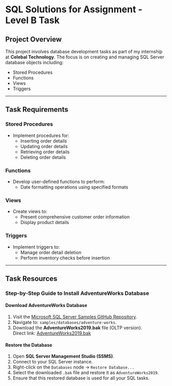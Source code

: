 # SQL Solutions for Assignment - Level B Task

## Project Overview

This project involves database development tasks as part of my internship at **Celebal Technology**. The focus is on creating and managing SQL Server database objects including:

- Stored Procedures  
- Functions  
- Views  
- Triggers  

---

## Task Requirements

### Stored Procedures
- Implement procedures for:
  - Inserting order details
  - Updating order details
  - Retrieving order details
  - Deleting order details

###  Functions
- Develop user-defined functions to perform:
  - Date formatting operations using specified formats

###  Views
- Create views to:
  - Present comprehensive customer order information
  - Display product details

###  Triggers
- Implement triggers to:
  - Manage order detail deletion
  - Perform inventory checks before insertion

---

## Task Resources

### Step-by-Step Guide to Install AdventureWorks Database

####  Download AdventureWorks Database

1. Visit the [Microsoft SQL Server Samples GitHub Repository](https://github.com/Microsoft/sql-server-samples).
2. Navigate to: `samples/databases/adventure-works`.
3. Download the **AdventureWorks2019.bak** file (OLTP version).  
   Direct link: [AdventureWorks2019.bak](https://github.com/Microsoft/sql-server-samples/releases/tag/adventureworks)

####  Restore the Database

1. Open **SQL Server Management Studio (SSMS)**.
2. Connect to your SQL Server instance.
3. Right-click on the `Databases` node → `Restore Database...`
4. Select the downloaded `.bak` file and restore it as `AdventureWorks2019`.
5. Ensure that this restored database is used for all your SQL tasks.


